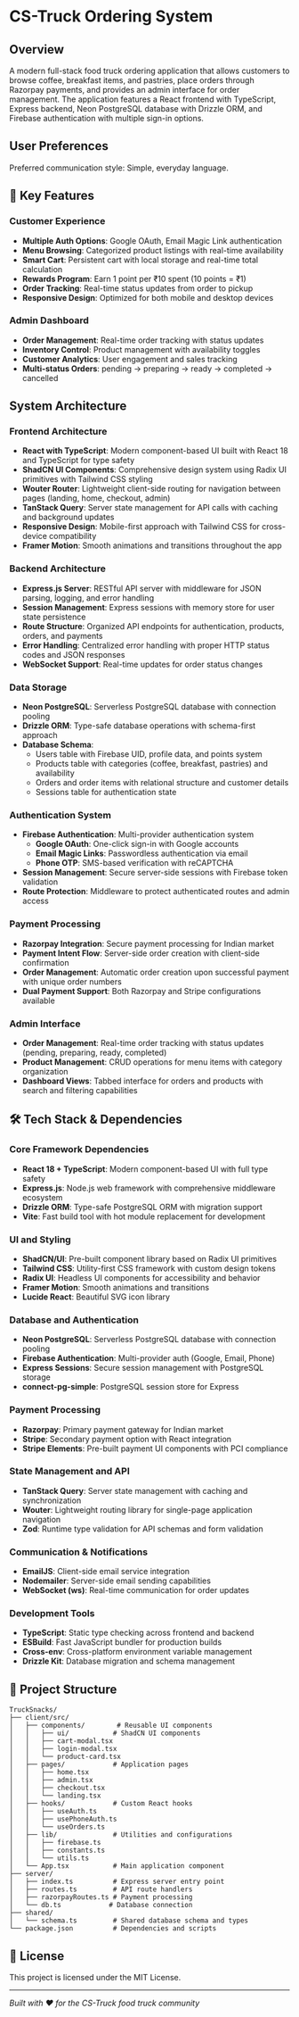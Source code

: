 # CS-Truck Ordering System

## Overview

A modern full-stack food truck ordering application that allows customers to browse coffee, breakfast items, and pastries, place orders through Razorpay payments, and provides an admin interface for order management. The application features a React frontend with TypeScript, Express backend, Neon PostgreSQL database with Drizzle ORM, and Firebase authentication with multiple sign-in options.

## User Preferences

Preferred communication style: Simple, everyday language.

## 🚀 Key Features

### Customer Experience
- **Multiple Auth Options**: Google OAuth, Email Magic Link authentication
- **Menu Browsing**: Categorized product listings with real-time availability
- **Smart Cart**: Persistent cart with local storage and real-time total calculation
- **Rewards Program**: Earn 1 point per ₹10 spent (10 points = ₹1)
- **Order Tracking**: Real-time status updates from order to pickup
- **Responsive Design**: Optimized for both mobile and desktop devices

### Admin Dashboard
- **Order Management**: Real-time order tracking with status updates
- **Inventory Control**: Product management with availability toggles
- **Customer Analytics**: User engagement and sales tracking
- **Multi-status Orders**: pending → preparing → ready → completed → cancelled

## System Architecture

### Frontend Architecture
- **React with TypeScript**: Modern component-based UI built with React 18 and TypeScript for type safety
- **ShadCN UI Components**: Comprehensive design system using Radix UI primitives with Tailwind CSS styling
- **Wouter Router**: Lightweight client-side routing for navigation between pages (landing, home, checkout, admin)
- **TanStack Query**: Server state management for API calls with caching and background updates
- **Responsive Design**: Mobile-first approach with Tailwind CSS for cross-device compatibility
- **Framer Motion**: Smooth animations and transitions throughout the app

### Backend Architecture
- **Express.js Server**: RESTful API server with middleware for JSON parsing, logging, and error handling
- **Session Management**: Express sessions with memory store for user state persistence
- **Route Structure**: Organized API endpoints for authentication, products, orders, and payments
- **Error Handling**: Centralized error handling with proper HTTP status codes and JSON responses
- **WebSocket Support**: Real-time updates for order status changes

### Data Storage
- **Neon PostgreSQL**: Serverless PostgreSQL database with connection pooling
- **Drizzle ORM**: Type-safe database operations with schema-first approach
- **Database Schema**: 
  - Users table with Firebase UID, profile data, and points system
  - Products table with categories (coffee, breakfast, pastries) and availability
  - Orders and order items with relational structure and customer details
  - Sessions table for authentication state

### Authentication System
- **Firebase Authentication**: Multi-provider authentication system
  - **Google OAuth**: One-click sign-in with Google accounts
  - **Email Magic Links**: Passwordless authentication via email
  - **Phone OTP**: SMS-based verification with reCAPTCHA
- **Session Management**: Secure server-side sessions with Firebase token validation
- **Route Protection**: Middleware to protect authenticated routes and admin access

### Payment Processing
- **Razorpay Integration**: Secure payment processing for Indian market
- **Payment Intent Flow**: Server-side order creation with client-side confirmation
- **Order Management**: Automatic order creation upon successful payment with unique order numbers
- **Dual Payment Support**: Both Razorpay and Stripe configurations available

### Admin Interface
- **Order Management**: Real-time order tracking with status updates (pending, preparing, ready, completed)
- **Product Management**: CRUD operations for menu items with category organization
- **Dashboard Views**: Tabbed interface for orders and products with search and filtering capabilities

## 🛠️ Tech Stack & Dependencies

### Core Framework Dependencies
- **React 18 + TypeScript**: Modern component-based UI with full type safety
- **Express.js**: Node.js web framework with comprehensive middleware ecosystem
- **Drizzle ORM**: Type-safe PostgreSQL ORM with migration support
- **Vite**: Fast build tool with hot module replacement for development

### UI and Styling
- **ShadCN/UI**: Pre-built component library based on Radix UI primitives
- **Tailwind CSS**: Utility-first CSS framework with custom design tokens
- **Radix UI**: Headless UI components for accessibility and behavior
- **Framer Motion**: Smooth animations and transitions
- **Lucide React**: Beautiful SVG icon library

### Database and Authentication
- **Neon PostgreSQL**: Serverless PostgreSQL database with connection pooling
- **Firebase Authentication**: Multi-provider auth (Google, Email, Phone)
- **Express Sessions**: Secure session management with PostgreSQL storage
- **connect-pg-simple**: PostgreSQL session store for Express

### Payment Processing
- **Razorpay**: Primary payment gateway for Indian market
- **Stripe**: Secondary payment option with React integration
- **Stripe Elements**: Pre-built payment UI components with PCI compliance

### State Management and API
- **TanStack Query**: Server state management with caching and synchronization
- **Wouter**: Lightweight routing library for single-page application navigation
- **Zod**: Runtime type validation for API schemas and form validation

### Communication & Notifications
- **EmailJS**: Client-side email service integration
- **Nodemailer**: Server-side email sending capabilities
- **WebSocket (ws)**: Real-time communication for order updates

### Development Tools
- **TypeScript**: Static type checking across frontend and backend
- **ESBuild**: Fast JavaScript bundler for production builds
- **Cross-env**: Cross-platform environment variable management
- **Drizzle Kit**: Database migration and schema management

## 📁 Project Structure

```
TruckSnacks/
├── client/src/
│   ├── components/        # Reusable UI components
│   │   ├── ui/           # ShadCN UI components
│   │   ├── cart-modal.tsx
│   │   ├── login-modal.tsx
│   │   └── product-card.tsx
│   ├── pages/            # Application pages
│   │   ├── home.tsx
│   │   ├── admin.tsx
│   │   ├── checkout.tsx
│   │   └── landing.tsx
│   ├── hooks/            # Custom React hooks
│   │   ├── useAuth.ts
│   │   ├── usePhoneAuth.ts
│   │   └── useOrders.ts
│   ├── lib/              # Utilities and configurations
│   │   ├── firebase.ts
│   │   ├── constants.ts
│   │   └── utils.ts
│   └── App.tsx           # Main application component
├── server/
│   ├── index.ts          # Express server entry point
│   ├── routes.ts         # API route handlers
│   ├── razorpayRoutes.ts # Payment processing
│   └── db.ts            # Database connection
├── shared/
│   └── schema.ts         # Shared database schema and types
└── package.json          # Dependencies and scripts
```
## 📄 License

This project is licensed under the MIT License.

---

*Built with ❤️ for the CS-Truck food truck community*
